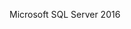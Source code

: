 <Token xmlns:xlink="http://www.w3.org/1999/xlink"><legacyBold xmlns="http://ddue.schemas.microsoft.com/authoring/2003/5">Microsoft SQL Server 2016</legacyBold></Token>